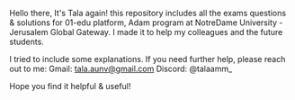 Hello there,
It's Tala again! this repository includes all the exams questions & solutions for 01-edu platform, Adam program at NotreDame University - Jerusalem Global Gateway.
I made it to help my colleagues and the future students.

I tried to include some explanations. If you need further help, please reach out to me:
Gmail: tala.aunv@gmail.com
Discord: @talaamm_

Hope you find it helpful & useful!
